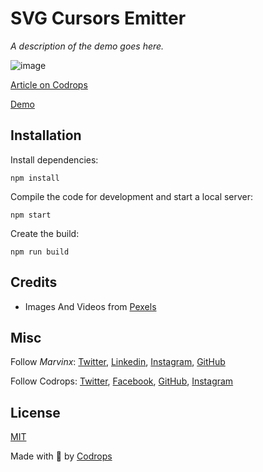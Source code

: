 # SVG Cursors Emitter

*A description of the demo goes here.*

![image](https://marvinx.com/assets/images/cursorsemitter-main.png)

[Article on Codrops](https://tympanus.net/codrops/?p=)

[Demo](https://marvinx-cursors-emitter.netlify.app/)


## Installation

Install dependencies:

```
npm install
```

Compile the code for development and start a local server:

```
npm start
```

Create the build:

```
npm run build
```

## Credits

- Images And Videos from [Pexels](https://www.pexels.com/fr-fr/collections/space-astronauts-mars-srn3hh1/)

## Misc

Follow *Marvinx*: [Twitter](https://twitter.com/Marvin_X_), [Linkedin](https://www.linkedin.com/in/marlenebruhat/), [Instagram](https://www.instagram.com/marvinx.creative.dev/), [GitHub](https://github.com/marvinx-x)

Follow Codrops: [Twitter](http://www.twitter.com/codrops), [Facebook](http://www.facebook.com/codrops), [GitHub](https://github.com/codrops), [Instagram](https://www.instagram.com/codropsss/)

## License
[MIT](LICENSE)

Made with :blue_heart:  by [Codrops](http://www.codrops.com)
